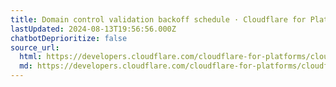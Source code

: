 ```yaml
---
title: Domain control validation backoff schedule · Cloudflare for Platforms docs
lastUpdated: 2024-08-13T19:56:56.000Z
chatbotDeprioritize: false
source_url:
  html: https://developers.cloudflare.com/cloudflare-for-platforms/cloudflare-for-saas/reference/dcv-validation-backoff/
  md: https://developers.cloudflare.com/cloudflare-for-platforms/cloudflare-for-saas/reference/dcv-validation-backoff/index.md
---
```



